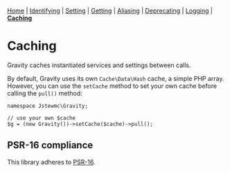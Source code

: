 [Home](index.md) | [Identifying](identifying.md) | [Setting](setting.md) | [Getting](getting.md) | [Aliasing](aliasing.md) | [Deprecating](deprecating.md) | [Logging](logging.md) | [**Caching**](caching.md)

# Caching

Gravity caches instantiated services and settings between calls.

By default, Gravity uses its own `Cache\Data\Hash` cache, a simple PHP array. However, you can use the `setCache` method to set your own cache before calling the `pull()` method:

```
namespace Jstewmc\Gravity;

// use your own $cache
$g = (new Gravity())->setCache($cache)->pull();

```

## PSR-16 compliance

This library adheres to [PSR-16](https://github.com/php-fig/fig-standards/blob/master/accepted/PSR-16-simple-cache.md).
